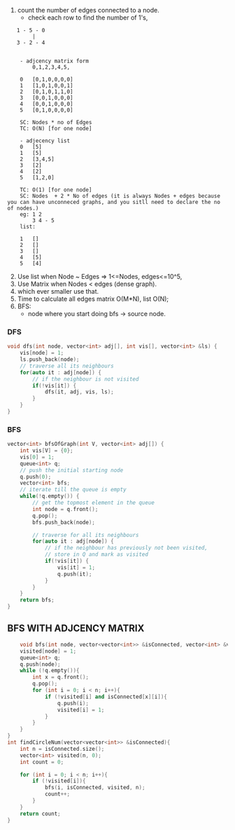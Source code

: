 1. count the number of edges connected to a node.
   - check each row to find the number of 1's,

```
   1 - 5 - 0
        |
   3 - 2 - 4


    - adjcency matrix form
        0,1,2,3,4,5,

    0   [0,1,0,0,0,0]
    1   [1,0,1,0,0,1]
    2   [0,1,0,1,1,0]
    3   [0,0,1,0,0,0]
    4   [0,0,1,0,0,0]
    5   [0,1,0,0,0,0]

    SC: Nodes * no of Edges
    TC: O(N) [for one node]

    - adjecency list
    0   [5]
    1   [5]
    2   [3,4,5]
    3   [2]
    4   [2]
    5   [1,2,0]

    TC: O(1) [for one node]
    SC: Nodes  + 2 * No of edges (it is always Nodes + edges because you can have unconneced graphs, and you sitll need to declare the no of nodes.)
    eg: 1 2
        3 4 - 5
    list:

    1   []
    2   []
    3   []
    4   [5]
    5   [4]
```

2. Use list when Node ~ Edges => 1<=Nodes, edges<=10^5,
3. Use Matrix when Nodes < edges (dense graph).
4. which ever smaller use that.
5. Time to calculate all edges matrix O(M\*N), list O(N);
6. BFS:
   - node where you start doing bfs -> source node.

### DFS

```cpp
void dfs(int node, vector<int> adj[], int vis[], vector<int> &ls) {
    vis[node] = 1;
    ls.push_back(node);
    // traverse all its neighbours
    for(auto it : adj[node]) {
        // if the neighbour is not visited
        if(!vis[it]) {
            dfs(it, adj, vis, ls);
        }
    }
}
```

### BFS

```cpp
vector<int> bfsOfGraph(int V, vector<int> adj[]) {
    int vis[V] = {0};
    vis[0] = 1;
    queue<int> q;
    // push the initial starting node
    q.push(0);
    vector<int> bfs;
    // iterate till the queue is empty
    while(!q.empty()) {
        // get the topmost element in the queue
        int node = q.front();
        q.pop();
        bfs.push_back(node);

        // traverse for all its neighbours
        for(auto it : adj[node]) {
            // if the neighbour has previously not been visited,
            // store in Q and mark as visited
            if(!vis[it]) {
                vis[it] = 1;
                q.push(it);
            }
        }
    }
    return bfs;
}
```

## BFS WITH ADJCENCY MATRIX

```CPP
    void bfs(int node, vector<vector<int>> &isConnected, vector<int> &visited, int n){
    visited[node] = 1;
    queue<int> q;
    q.push(node);
    while (!q.empty()){
        int x = q.front();
        q.pop();
        for (int i = 0; i < n; i++){
            if (!visited[i] and isConnected[x][i]){
                q.push(i);
                visited[i] = 1;
            }
        }
    }
}
int findCircleNum(vector<vector<int>> &isConnected){
    int n = isConnected.size();
    vector<int> visited(n, 0);
    int count = 0;

    for (int i = 0; i < n; i++){
        if (!visited[i]){
            bfs(i, isConnected, visited, n);
            count++;
        }
    }
    return count;
}
```
